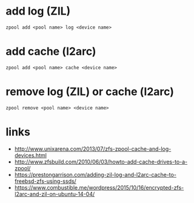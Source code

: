 # add log (ZIL)

```
zpool add <pool name> log <device name>
```

# add cache (l2arc)

```
zpool add <pool name> cache <device name>
```

# remove log (ZIL) or cache (l2arc)

```
zpool remove <pool name> <device name>
```

# links

* http://www.unixarena.com/2013/07/zfs-zpool-cache-and-log-devices.html
* http://www.zfsbuild.com/2010/06/03/howto-add-cache-drives-to-a-zpool/ 
* https://prestongarrison.com/adding-zil-log-and-l2arc-cache-to-freebsd-zfs-using-ssds/
* https://www.combustible.me/wordpress/2015/10/16/encrypted-zfs-l2arc-and-zil-on-ubuntu-14-04/
